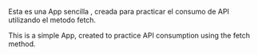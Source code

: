 
Esta es una App sencilla , creada para practicar el consumo de API utilizando el metodo fetch.

This is a simple App, created to practice API consumption using the fetch method.